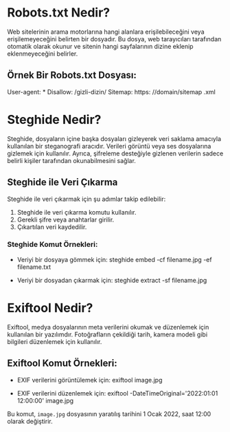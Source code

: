 # Robots.txt Nedir?

Web sitelerinin arama motorlarına hangi alanlara erişilebileceğini veya erişilemeyeceğini belirten bir dosyadır. Bu dosya, web tarayıcıları tarafından otomatik olarak okunur ve sitenin hangi sayfalarının dizine eklenip eklenmeyeceğini belirler.

## Örnek Bir Robots.txt Dosyası:

User-agent: * Disallow: /gizli-dizin/ Sitemap: https: //domain/sitemap .xml


# Steghide Nedir?

Steghide, dosyaların içine başka dosyaları gizleyerek veri saklama amacıyla kullanılan bir steganografi aracıdır. Verileri görüntü veya ses dosyalarına gizlemek için kullanılır. Ayrıca, şifreleme desteğiyle gizlenen verilerin sadece belirli kişiler tarafından okunabilmesini sağlar.

## Steghide ile Veri Çıkarma

Steghide ile veri çıkarmak için şu adımlar takip edilebilir:

1. Steghide ile veri çıkarma komutu kullanılır.
2. Gerekli şifre veya anahtarlar girilir.
3. Çıkartılan veri kaydedilir.

### Steghide Komut Örnekleri:

- Veriyi bir dosyaya gömmek için:
steghide embed -cf filename.jpg -ef filename.txt


- Veriyi bir dosyadan çıkarmak için:
steghide extract -sf filename.jpg


# Exiftool Nedir?

Exiftool, medya dosyalarının meta verilerini okumak ve düzenlemek için kullanılan bir yazılımdır. Fotoğrafların çekildiği tarih, kamera modeli gibi bilgileri düzenlemek için kullanılır.

## Exiftool Komut Örnekleri:

- EXIF verilerini görüntülemek için:
exiftool image.jpg


- EXIF verilerini düzenlemek için:
exiftool -DateTimeOriginal='2022:01:01 12:00:00' image.jpg


Bu komut, `image.jpg` dosyasının yaratılış tarihini 1 Ocak 2022, saat 12:00 olarak değiştirir.
